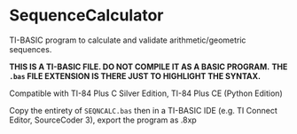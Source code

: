 # SequenceCalculator
TI-BASIC program to calculate and validate arithmetic/geometric sequences.

**THIS IS A TI-BASIC FILE. DO NOT COMPILE IT AS A BASIC PROGRAM.**
**THE `.bas` FILE EXTENSION IS THERE JUST TO HIGHLIGHT THE SYNTAX.**

Compatible with TI-84 Plus C Silver Edition, TI-84 Plus CE (Python Edition)

Copy the entirety of `SEQNCALC.bas` then in a TI-BASIC IDE (e.g. TI Connect Editor, SourceCoder 3), export the program as .8xp
